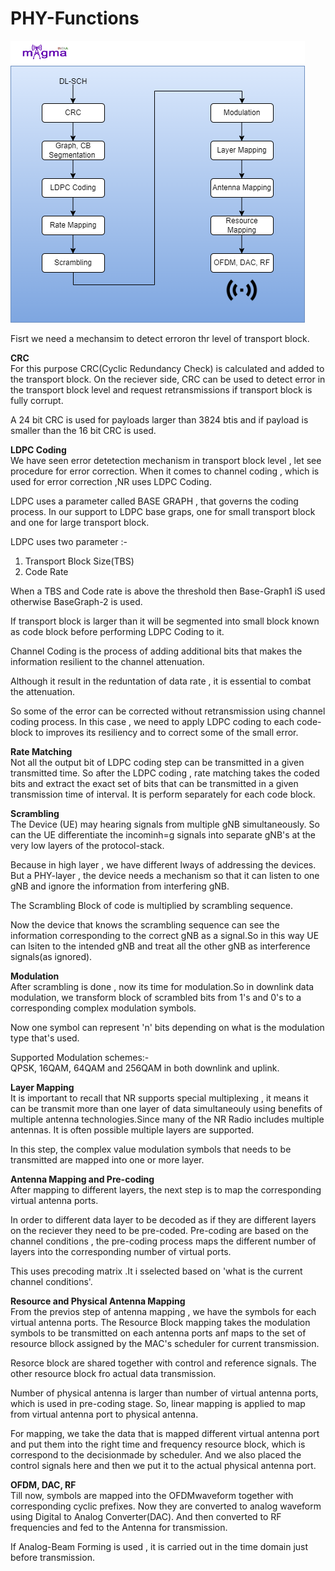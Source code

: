 # PHY-Functions

![](/phy_func.png)

Fisrt we need a mechansim to detect erroron thr level of transport block.

**CRC**<br />
For this purpose CRC(Cyclic Redundancy Check) is calculated and added to the transport block. On the reciever side, CRC can be used to detect error in the transport block level and request retransmissions if transport block is fully corrupt.

A 24 bit CRC is used for payloads larger than 3824 btis and if payload is smaller than the 16 bit CRC is used.

**LDPC Coding**<br />
We have seen error detetection mechanism in transport block level , let see procedure for error correction. When it comes to channel coding , which is used for error correction ,NR uses LDPC Coding. 

LDPC uses a parameter called BASE GRAPH , that governs the coding process. In our support to LDPC base graps, one for small transport block and one for large transport block.

LDPC uses two parameter :-<br />
1. Transport Block Size(TBS)<br />
2. Code Rate

When a TBS and Code rate is above the threshold then Base-Graph1 iS used otherwise BaseGraph-2 is used.

If transport block is larger than it will be segmented into small block known as code block before performing LDPC Coding to it.

Channel Coding is the process of adding additional bits that makes the information resilient to the channel attenuation.

Although it result in the reduntation of data rate ,  it is essential to combat the attenuation.

So some of the error can be corrected without retransmission using channel coding process. In this case , we need to apply LDPC coding to each code-block to improves its resiliency and to correct some of the small error.

**Rate Matching**<br />
Not all the output bit of LDPC coding step can be transmitted in a given transmitted time. So after the LDPC coding , rate matching takes the coded bits and extract the exact set of bits that can be transmitted in a given transmission time of interval. It is perform separately for each code block.

**Scrambling**<br />
The Device (UE) may hearing signals from multiple gNB simultaneously. So can the UE differentiate the incominh=g signals into separate gNB's at the very low layers of the protocol-stack.

Because in high layer , we have different lways of addressing the devices. But a PHY-layer , the device needs a mechanism so that it can listen to one gNB and ignore the information from interfering gNB.

The Scrambling Block of code is multiplied by scrambling sequence.

Now the device that knows the scrambling sequence can see the information corresponding to the correct gNB as a signal.So in this way UE can lsiten to the intended gNB and treat all the other gNB as interference signals(as ignored).

**Modulation**<br />
After scrambling is done , now its time for modulation.So in downlink data modulation, we transform block of scrambled bits from 1's and 0's to a corresponding complex modulation symbols.

Now one symbol can represent 'n' bits depending on what is the modulation type that's used.

Supported Modulation schemes:-<br />
QPSK, 16QAM, 64QAM and 256QAM in both downlink and uplink.

**Layer Mapping**<br />
It is important to recall that NR supports special multiplexing , it means it can be transmit more than one layer of data simultaneouly using benefits of multiple antenna technologies.Since many of the NR Radio includes multiple antennas. It is often  possible multiple layers are supported. 

In this step, the complex value modulation symbols that needs to be transmitted are mapped into one or more layer.


**Antenna Mapping and Pre-coding**<br />
After mapping to different layers, the next step is to map the corresponding virtual antenna ports.

In order to different data layer to be decoded as if they are different layers on the reciever they need to be pre-coded.
Pre-coding are based on the channel conditions , the pre-coding process maps the different number of layers into the corresponding number of virtual ports.

This uses precoding matrix .It i sselected based on 'what is the current channel conditions'.

**Resource and Physical Antenna Mapping**<br />
From the previos step of antenna mapping , we have the symbols for each virtual antenna ports. The Resource Block mapping takes the modulation symbols to be transmitted on each antenna ports anf maps to the set of resource bllock assigned by the MAC's scheduler for current transmission.

Resorce block are shared together with control and reference signals. The other resource block fro actual data transmission.

Number of physical antenna is larger than number of virtual antenna ports, which is used in pre-coding stage. So, linear mapping is applied to map from virtual antenna port to physical antenna.

For mapping, we take the data that is mapped different virtual antenna port and put them into the right time and frequency resource block, which is correspond to the decisionmade by scheduler. And we also placed the control signals here and then we put it to the actual physical antenna port.

**OFDM, DAC, RF**<br />
Till now, symbols are mapped into the OFDMwaveform together with corresponding cyclic prefixes. Now they are converted to analog waveform using Digital to Analog Converter(DAC). And then converted to RF frequencies and fed to the Antenna for transmission.
 
If Analog-Beam Forming is used , it is carried out in the time domain just before transmission.
